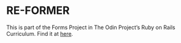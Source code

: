 # RE-FORMER

This is part of the Forms Project in The Odin Project’s Ruby on Rails Curriculum. Find it at [here](http://www.theodinproject.com).
